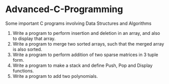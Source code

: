# Advanced-C-Programming
Some important C programs involving Data Structures and Algorithms
1. Write a program to perform insertion and deletion in an array, and also to display that array.
2. Write a program to merge two sorted arrays, such that the merged array is also sorted.
3. Write a program to perform addition of two sparse matrices in 3 tuple form.
4. Write a program to make a stack and define Push, Pop and Display functions.
5. Write a program to add two polynomials.